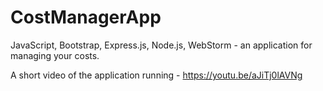 # CostManagerApp
JavaScript, Bootstrap, Express.js, Node.js, WebStorm - an application for managing your costs.

A short video of the application running - https://youtu.be/aJiTj0lAVNg
